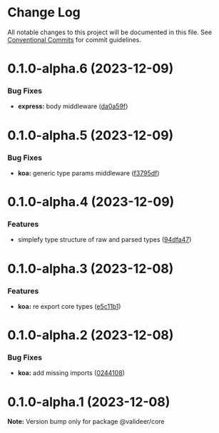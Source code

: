 # Change Log

All notable changes to this project will be documented in this file.
See [Conventional Commits](https://conventionalcommits.org) for commit guidelines.

# 0.1.0-alpha.6 (2023-12-09)

### Bug Fixes

- **express:** body middleware ([da0a59f](https://github.com/LiamEderzee/valideer/commit/da0a59fe1ee25ecbdcdeb22189dc0794f5b91db9))

# 0.1.0-alpha.5 (2023-12-09)

### Bug Fixes

- **koa:** generic type params middleware ([f3795df](https://github.com/LiamEderzee/valideer/commit/f3795df6112bb8eac93b02191d092954ba78e097))

# 0.1.0-alpha.4 (2023-12-09)

### Features

- simplefy type structure of raw and parsed types ([94dfa47](https://github.com/LiamEderzee/valideer/commit/94dfa47ab12229739d06d4c0c0584e8c26bf23ba))

# 0.1.0-alpha.3 (2023-12-08)

### Features

- **koa:** re export core types ([e5c11b1](https://github.com/LiamEderzee/valideer/commit/e5c11b11729b7217f8a50082389fb59aa71dcdf1))

# 0.1.0-alpha.2 (2023-12-08)

### Bug Fixes

- **koa:** add missing imports ([0244108](https://github.com/LiamEderzee/valideer/commit/02441081f544c77923549c11b4757b0011051cb5))

# 0.1.0-alpha.1 (2023-12-08)

**Note:** Version bump only for package @valideer/core
